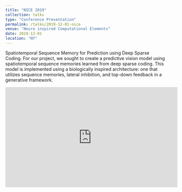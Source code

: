 ```yaml
---
title: "NICE 2019"
collection: talks
type: "Conference Presentation"
permalink: /talks/2019-12-01-nice
venue: "Neuro inspired Computational Elements"
date: 2019-12-01
location: "NY"
---
```

Spatiotemporal Sequence Memory for Prediction using Deep Sparse Coding. For our project, we sought to create a predictive vision model using spatiotemporal sequence memories learned from deep sparse coding. This model is implemented using a biologically inspired architecture: one that utilizes sequence memories, lateral inhibition, and top-down feedback in a generative framework.
<iframe width="540px" height="315px" src="https://www.youtube.com/embed/uaIfPk-Vw7Q" frameborder="0" allow="encrypted-media" allowfullscreen=""></iframe>

